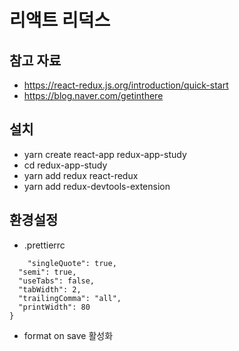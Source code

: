 # 리액트 리덕스

## 참고 자료

- https://react-redux.js.org/introduction/quick-start
- https://blog.naver.com/getinthere

## 설치

- yarn create react-app redux-app-study
- cd redux-app-study
- yarn add redux react-redux
- yarn add redux-devtools-extension

## 환경설정

- .prettierrc

```json{
    "singleQuote": true,
  "semi": true,
  "useTabs": false,
  "tabWidth": 2,
  "trailingComma": "all",
  "printWidth": 80
}
```

- format on save 활성화
